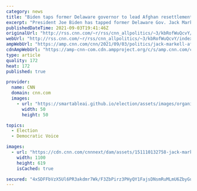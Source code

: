 ```yaml
---
category: news
title: "Biden taps former Delaware governor to lead Afghan resettlement efforts in US"
excerpt: "President Joe Biden has tapped former Delaware Gov. Jack Markell as the temporary point person who will oversee the administration's Afghan evacuee resettlement effort in the United States, the White House announced Friday.\n    \n"
publishedDateTime: 2021-09-03T19:41:46Z
originalUrl: "http://rss.cnn.com/~r/rss/cnn_allpolitics/~3/kbRofWuQcvY/index.html"
webUrl: "http://rss.cnn.com/~r/rss/cnn_allpolitics/~3/kbRofWuQcvY/index.html"
ampWebUrl: "https://amp.cnn.com/cnn/2021/09/03/politics/jack-markell-afghan-resettlement/index.html"
cdnAmpWebUrl: "https://amp-cnn-com.cdn.ampproject.org/c/s/amp.cnn.com/cnn/2021/09/03/politics/jack-markell-afghan-resettlement/index.html"
type: article
quality: 172
heat: 172
published: true

provider:
  name: CNN
  domain: cnn.com
  images:
    - url: "https://smartableai.github.io/election/assets/images/organizations/cnn.com-50x50.jpg"
      width: 50
      height: 50

topics:
  - Election
  - Democratic Voice

images:
  - url: "https://cdn.cnn.com/cnnnext/dam/assets/151110132758-jack-markell-super-tease.jpg"
    width: 1100
    height: 619
    isCached: true

secured: "4xSDFFbVzX5Ul6PR3akdmr7Wk/F3ZbPirz3PHyQY1FajsDNsmRuMLmU6ZbyGuN6G/A56Nt4JNQnDXLIPQq0ZpwBc/J15FCWwNnTl1paHkFR1AcLwU22QOYdmywM38CYtokJ0KiNYjm1TfS2gNon6aMVolLSaIGNePC7YVUT/W7ztePvkz/0Mjgm7t6brf+rXEquQdDf8BctEPm+zhZPd56wMHmsaIUtPLaXAAj3hoon3SBGm9EphIIbnhbDIkCIOW870sZru2oFEKBIZFfr/ANNrreXE6x/tanThGKS0Sz+Je8z44eAH+jLNcVu7XqBxwSgp4AeC79Rgs+MuMM0BVpOuXfM0Tgc0KXeXNCfzKzU=;h524D4r2WBPsv2FSVBO7hQ=="
---
```


